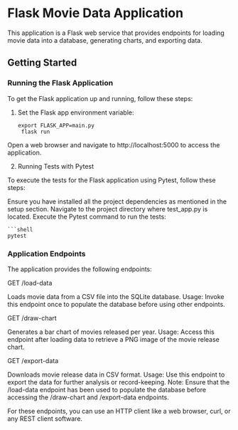 # Flask Movie Data Application

This application is a Flask web service that provides endpoints for loading movie data into a database, generating charts, and exporting data.

## Getting Started

### Running the Flask Application

To get the Flask application up and running, follow these steps:

1. Set the Flask app environment variable:
   ```shell
   export FLASK_APP=main.py
    flask run

Open a web browser and navigate to http://localhost:5000 to access the application.

2. Running Tests with Pytest

To execute the tests for the Flask application using Pytest, follow these steps:

Ensure you have installed all the project dependencies as mentioned in the setup section.
Navigate to the project directory where test_app.py is located.
Execute the Pytest command to run the tests:

    ```shell
    pytest

### Application Endpoints

The application provides the following endpoints:

GET /load-data

Loads movie data from a CSV file into the SQLite database.
Usage: Invoke this endpoint once to populate the database before using other endpoints.

GET /draw-chart

Generates a bar chart of movies released per year.
Usage: Access this endpoint after loading data to retrieve a PNG image of the movie release chart.


GET /export-data

Downloads movie release data in CSV format.
Usage: Use this endpoint to export the data for further analysis or record-keeping.
Note: Ensure that the /load-data endpoint has been used to populate the database before accessing the /draw-chart and /export-data endpoints.

For these endpoints, you can use an HTTP client like a web browser, curl, or any REST client software.
